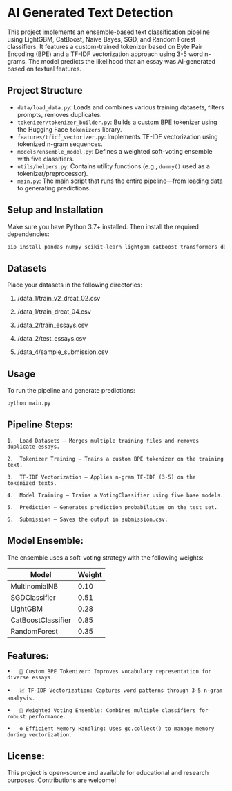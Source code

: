 # AI Generated Text Detection

This project implements an ensemble-based text classification pipeline using LightGBM, CatBoost, Naive Bayes, SGD, and Random Forest classifiers. It features a custom-trained tokenizer based on Byte Pair Encoding (BPE) and a TF-IDF vectorization approach using 3-5 word n-grams. The model predicts the likelihood that an essay was AI-generated based on textual features.

## Project Structure

- `data/load_data.py`: Loads and combines various training datasets, filters prompts, removes duplicates.
- `tokenizer/tokenizer_builder.py`: Builds a custom BPE tokenizer using the Hugging Face `tokenizers` library.
- `features/tfidf_vectorizer.py`: Implements TF-IDF vectorization using tokenized n-gram sequences.
- `models/ensemble_model.py`: Defines a weighted soft-voting ensemble with five classifiers.
- `utils/helpers.py`: Contains utility functions (e.g., `dummy()` used as a tokenizer/preprocessor).
- `main.py`: The main script that runs the entire pipeline—from loading data to generating predictions.

## Setup and Installation

Make sure you have Python 3.7+ installed. Then install the required dependencies:

```bash
pip install pandas numpy scikit-learn lightgbm catboost transformers datasets tokenizers tqdm
```


## Datasets

Place your datasets in the following directories:

1. /data_1/train_v2_drcat_02.csv

2. /data_1/train_drcat_04.csv

3. /data_2/train_essays.csv

4. /data_2/test_essays.csv

5. /data_4/sample_submission.csv


## Usage

To run the pipeline and generate predictions:

```bash
python main.py
```

## Pipeline Steps:

	1.	Load Datasets – Merges multiple training files and removes duplicate essays.

	2.	Tokenizer Training – Trains a custom BPE tokenizer on the training text.

	3.	TF-IDF Vectorization – Applies n-gram TF-IDF (3-5) on the tokenized texts.

	4.	Model Training – Trains a VotingClassifier using five base models.

	5.	Prediction – Generates prediction probabilities on the test set.

	6.	Submission – Saves the output in submission.csv.


## Model Ensemble:

The ensemble uses a soft-voting strategy with the following weights:

| Model               | Weight |
|---------------------|--------|
| MultinomialNB       | 0.10   |
| SGDClassifier       | 0.51   |
| LightGBM            | 0.28   |
| CatBoostClassifier  | 0.85   |
| RandomForest        | 0.35   |

## Features:

	•	🔡 Custom BPE Tokenizer: Improves vocabulary representation for diverse essays.

	•	📈 TF-IDF Vectorization: Captures word patterns through 3–5 n-gram analysis.

	•	🧠 Weighted Voting Ensemble: Combines multiple classifiers for robust performance.

	•	⚙️ Efficient Memory Handling: Uses gc.collect() to manage memory during vectorization.

## License:

This project is open-source and available for educational and research purposes. Contributions are welcome!